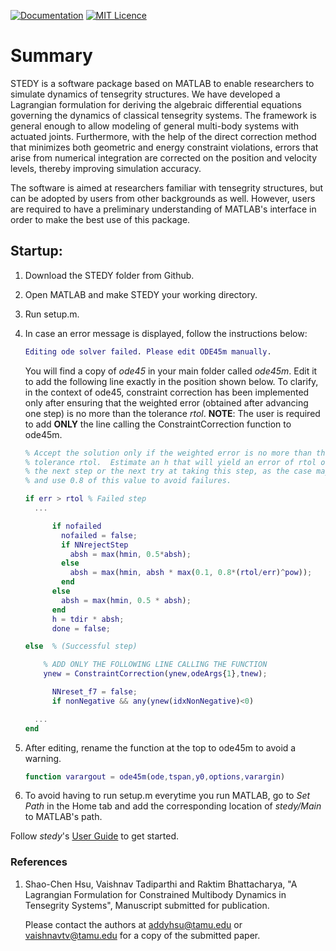 [![Documentation](https://img.shields.io/badge/documentation-user_guide-brightgreen.svg)](UserGuide.md)
[![MIT Licence](https://img.shields.io/badge/license-MIT-yellowgreen.svg)](https://opensource.org/licenses/MIT/)
# Summary

STEDY is a software package based on MATLAB to enable researchers to simulate dynamics of tensegrity structures. We have developed a Lagrangian formulation for deriving the algebraic differential equations governing the dynamics of classical tensegrity systems. The framework is general enough to allow modeling of general multi-body systems with actuated joints. Furthermore, with the help of the direct correction method that minimizes both geometric and energy constraint violations, errors that arise from numerical integration are corrected on the position and velocity levels, thereby improving simulation accuracy.

The software is aimed at researchers familiar with tensegrity structures, but can be adopted by users from other backgrounds as well. However, users are required to have a preliminary understanding of MATLAB's interface in order to make the best use of this package.

## Startup:
1. Download the STEDY folder from Github.

2. Open MATLAB and make STEDY your working directory.

3. Run setup.m.

4. In case an error message is displayed, follow the instructions below:
    ```MATLAB
    Editing ode solver failed. Please edit ODE45m manually.
    ```
    You will find a copy of *ode45* in your main folder called *ode45m*. Edit it to add the following line exactly in the position shown below. To clarify, in the context of ode45, constraint correction has been implemented only after ensuring that the weighted error (obtained after advancing one step) is no more than the tolerance *rtol*.
    **NOTE**: The user is required to add **ONLY** the line calling the ConstraintCorrection function to ode45m.
    ```matlab
    % Accept the solution only if the weighted error is no more than the
    % tolerance rtol.  Estimate an h that will yield an error of rtol on
    % the next step or the next try at taking this step, as the case may be,
    % and use 0.8 of this value to avoid failures.

    if err > rtol % Failed step
      ...

          if nofailed
            nofailed = false;
            if NNrejectStep
              absh = max(hmin, 0.5*absh);
            else
              absh = max(hmin, absh * max(0.1, 0.8*(rtol/err)^pow));
            end
          else
            absh = max(hmin, 0.5 * absh);
          end
          h = tdir * absh;
          done = false;

    else  % (Successful step)

        % ADD ONLY THE FOLLOWING LINE CALLING THE FUNCTION
        ynew = ConstraintCorrection(ynew,odeArgs{1},tnew);

          NNreset_f7 = false;
          if nonNegative && any(ynew(idxNonNegative)<0)

      ...
    end
    ```
5. After editing, rename the function at the top to ode45m to avoid a warning.
    ```matlab
    function varargout = ode45m(ode,tspan,y0,options,varargin)
    ```

6. To avoid having to run setup.m everytime you run MATLAB, go to *Set Path* in the Home tab and add the corresponding location of *stedy/Main* to MATLAB's path.

Follow *stedy*'s [User Guide] to get started.
### References
1. Shao-Chen Hsu, Vaishnav Tadiparthi and Raktim Bhattacharya, "A Lagrangian Formulation for Constrained Multibody Dynamics in Tensegrity Systems", Manuscript submitted for publication.

    Please contact the authors at addyhsu@tamu.edu or vaishnavtv@tamu.edu for a copy of the submitted paper.

[User Guide]: (UserGuide.md)
